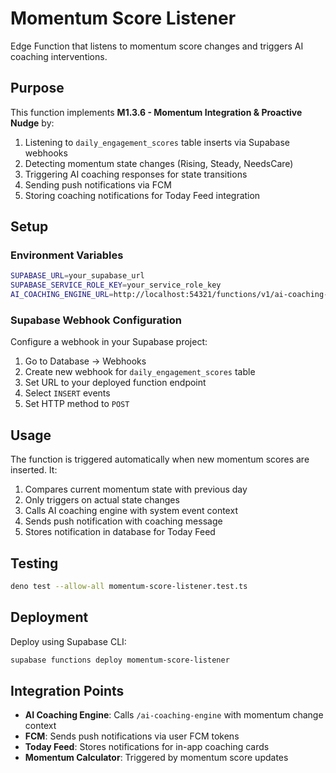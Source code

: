# Momentum Score Listener

Edge Function that listens to momentum score changes and triggers AI coaching interventions.

## Purpose

This function implements **M1.3.6 - Momentum Integration & Proactive Nudge** by:

1. Listening to `daily_engagement_scores` table inserts via Supabase webhooks
2. Detecting momentum state changes (Rising, Steady, NeedsCare)
3. Triggering AI coaching responses for state transitions
4. Sending push notifications via FCM
5. Storing coaching notifications for Today Feed integration

## Setup

### Environment Variables

```bash
SUPABASE_URL=your_supabase_url
SUPABASE_SERVICE_ROLE_KEY=your_service_role_key
AI_COACHING_ENGINE_URL=http://localhost:54321/functions/v1/ai-coaching-engine
```

### Supabase Webhook Configuration

Configure a webhook in your Supabase project:

1. Go to Database → Webhooks
2. Create new webhook for `daily_engagement_scores` table
3. Set URL to your deployed function endpoint
4. Select `INSERT` events
5. Set HTTP method to `POST`

## Usage

The function is triggered automatically when new momentum scores are inserted. It:

1. Compares current momentum state with previous day
2. Only triggers on actual state changes
3. Calls AI coaching engine with system event context
4. Sends push notification with coaching message
5. Stores notification in database for Today Feed

## Testing

```bash
deno test --allow-all momentum-score-listener.test.ts
```

## Deployment

Deploy using Supabase CLI:

```bash
supabase functions deploy momentum-score-listener
```

## Integration Points

- **AI Coaching Engine**: Calls `/ai-coaching-engine` with momentum change context
- **FCM**: Sends push notifications via user FCM tokens
- **Today Feed**: Stores notifications for in-app coaching cards
- **Momentum Calculator**: Triggered by momentum score updates 